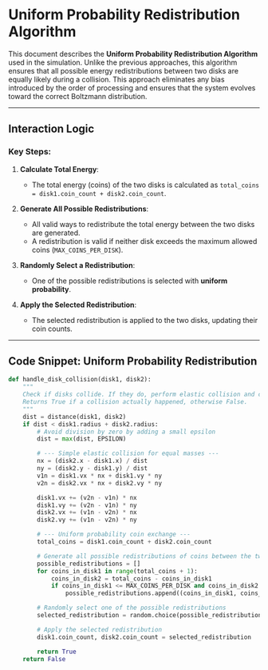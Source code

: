 # Uniform Probability Redistribution Algorithm

This document describes the **Uniform Probability Redistribution Algorithm** used in the simulation. Unlike the previous approaches, this algorithm ensures that all possible energy redistributions between two disks are equally likely during a collision. This approach eliminates any bias introduced by the order of processing and ensures that the system evolves toward the correct Boltzmann distribution.

---

## Interaction Logic

### Key Steps:
1. **Calculate Total Energy**:  
   - The total energy (coins) of the two disks is calculated as `total_coins = disk1.coin_count + disk2.coin_count`.

2. **Generate All Possible Redistributions**:  
   - All valid ways to redistribute the total energy between the two disks are generated.  
   - A redistribution is valid if neither disk exceeds the maximum allowed coins (`MAX_COINS_PER_DISK`).

3. **Randomly Select a Redistribution**:  
   - One of the possible redistributions is selected with **uniform probability**.

4. **Apply the Selected Redistribution**:  
   - The selected redistribution is applied to the two disks, updating their coin counts.

---

## Code Snippet: Uniform Probability Redistribution

```python
def handle_disk_collision(disk1, disk2):
    """
    Check if disks collide. If they do, perform elastic collision and coin exchange.
    Returns True if a collision actually happened, otherwise False.
    """
    dist = distance(disk1, disk2)
    if dist < disk1.radius + disk2.radius:
        # Avoid division by zero by adding a small epsilon
        dist = max(dist, EPSILON)

        # --- Simple elastic collision for equal masses ---
        nx = (disk2.x - disk1.x) / dist
        ny = (disk2.y - disk1.y) / dist
        v1n = disk1.vx * nx + disk1.vy * ny
        v2n = disk2.vx * nx + disk2.vy * ny

        disk1.vx += (v2n - v1n) * nx
        disk1.vy += (v2n - v1n) * ny
        disk2.vx += (v1n - v2n) * nx
        disk2.vy += (v1n - v2n) * ny

        # --- Uniform probability coin exchange ---
        total_coins = disk1.coin_count + disk2.coin_count

        # Generate all possible redistributions of coins between the two disks
        possible_redistributions = []
        for coins_in_disk1 in range(total_coins + 1):
            coins_in_disk2 = total_coins - coins_in_disk1
            if coins_in_disk1 <= MAX_COINS_PER_DISK and coins_in_disk2 <= MAX_COINS_PER_DISK:
                possible_redistributions.append((coins_in_disk1, coins_in_disk2))

        # Randomly select one of the possible redistributions
        selected_redistribution = random.choice(possible_redistributions)

        # Apply the selected redistribution
        disk1.coin_count, disk2.coin_count = selected_redistribution

        return True
    return False
